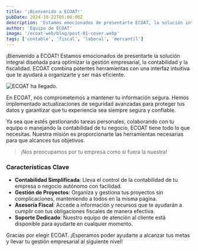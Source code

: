 ```yaml
---
title: '¡Bienvenido a ECOAT!'
pubDate: 2024-10-22T05:00:00Z
description: 'Estamos emocionados de presentarte ECOAT, la solución integral diseñada para optimizar la gestión empresarial, la contabilidad y la fiscalidad.'
author: 'Equipo de ECOAT'
image: '/ecoat-web/blog/post-01-cover.webp'
tags: ['contable', 'fiscal', 'laboral', 'mercantil']
---
```


¡Bienvenido a ECOAT! Estamos emocionados de presentarte la solución integral diseñada para optimizar la gestión empresarial, la contabilidad y la fiscalidad. ECOAT combina potentes herramientas con una interfaz intuitiva que te ayudará a organizarte y ser más eficiente.

![ECOAT ha llegado.](/blog/post-01.webp)

En ECOAT, nos comprometemos a mantener tu información segura. Hemos implementado actualizaciones de seguridad avanzadas para proteger tus datos y garantizar que tu experiencia sea siempre segura y confiable.

Ya sea que estés gestionando tareas personales, colaborando con tu equipo o manejando la contabilidad de tu negocio, ECOAT tiene todo lo que necesitas. Nuestra misión es proporcionarte las herramientas necesarias para que alcances tus objetivos.

> ¡Nos preocupamos por tu empresa como si fuera la nuestra!

### Características Clave

- **Contabilidad Simplificada**: Lleva el control de la contabilidad de tu empresa o negocio autónomo con facilidad.
- **Gestión de Proyectos**: Organiza y gestiona tus proyectos sin complicaciones, manteniendo a todos en la misma página.
- **Asesoría Fiscal**: Accede a información y recursos que te ayudarán a cumplir con tus obligaciones fiscales de manera efectiva.
- **Soporte Dedicado**: Nuestro equipo de atención al cliente está disponible para ayudarte en cualquier momento.

Gracias por elegir ECOAT. ¡Esperamos poder ayudarte a alcanzar tus metas y llevar tu gestión empresarial al siguiente nivel!

